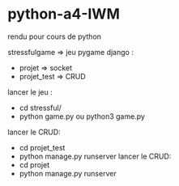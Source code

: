 # python-a4-IWM
rendu pour cours de python

stressfulgame => jeu pygame
django :
  - projet => socket
  - projet_test => CRUD

lancer le jeu :
   - cd stressful/
   - python game.py ou python3 game.py
 
lancer le CRUD:
   - cd projet_test
   - python manage.py runserver
lancer le CRUD:
   - cd projet
   - python manage.py runserver
 
